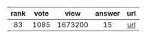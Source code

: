 
| rank | vote | view | answer | url |
|:-:|:-:|:-:|:-:|:-:|
|83|1085|1673200|15| [url](http://stackoverflow.com/questions/402504/how-to-determine-a-python-variables-type) |
